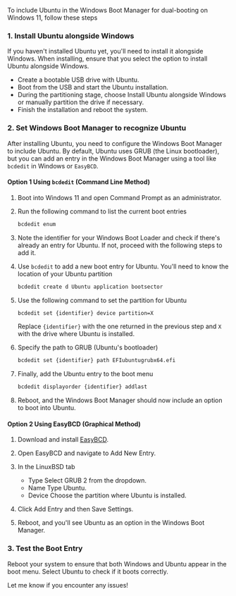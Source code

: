 To include Ubuntu in the Windows Boot Manager for dual-booting on Windows 11, follow these steps

### 1. Install Ubuntu alongside Windows
   If you haven't installed Ubuntu yet, you'll need to install it alongside Windows. When installing, ensure that you select the option to install Ubuntu alongside Windows.

   - Create a bootable USB drive with Ubuntu.
   - Boot from the USB and start the Ubuntu installation.
   - During the partitioning stage, choose Install Ubuntu alongside Windows or manually partition the drive if necessary.
   - Finish the installation and reboot the system.

### 2. Set Windows Boot Manager to recognize Ubuntu
   After installing Ubuntu, you need to configure the Windows Boot Manager to include Ubuntu. By default, Ubuntu uses GRUB (the Linux bootloader), but you can add an entry in the Windows Boot Manager using a tool like `bcdedit` in Windows or `EasyBCD`.

#### Option 1 Using `bcdedit` (Command Line Method)

1. Boot into Windows 11 and open Command Prompt as an administrator.

2. Run the following command to list the current boot entries
   ```bash
   bcdedit enum
   ```

3. Note the identifier for your Windows Boot Loader and check if there's already an entry for Ubuntu. If not, proceed with the following steps to add it.

4. Use `bcdedit` to add a new boot entry for Ubuntu. You'll need to know the location of your Ubuntu partition
   ```bash
   bcdedit create d Ubuntu application bootsector
   ```

5. Use the following command to set the partition for Ubuntu
   ```bash
   bcdedit set {identifier} device partition=X
   ```
   Replace `{identifier}` with the one returned in the previous step and `X` with the drive where Ubuntu is installed.

6. Specify the path to GRUB (Ubuntu's bootloader)
   ```bash
   bcdedit set {identifier} path EFIubuntugrubx64.efi
   ```

7. Finally, add the Ubuntu entry to the boot menu
   ```bash
   bcdedit displayorder {identifier} addlast
   ```

8. Reboot, and the Windows Boot Manager should now include an option to boot into Ubuntu.

#### Option 2 Using EasyBCD (Graphical Method)

1. Download and install [EasyBCD](httpsneosmart.netEasyBCD).

2. Open EasyBCD and navigate to Add New Entry.

3. In the LinuxBSD tab
   - Type Select GRUB 2 from the dropdown.
   - Name Type Ubuntu.
   - Device Choose the partition where Ubuntu is installed.

4. Click Add Entry and then Save Settings.

5. Reboot, and you'll see Ubuntu as an option in the Windows Boot Manager.

### 3. Test the Boot Entry
   Reboot your system to ensure that both Windows and Ubuntu appear in the boot menu. Select Ubuntu to check if it boots correctly.

Let me know if you encounter any issues!